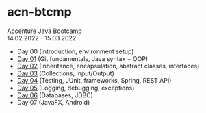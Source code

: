 # acn-btcmp
Accenture Java Bootcamp <br>
14.02.2022 - 15.03.2022

- Day 00 (Introduction, environment setup) <br>
- <a href="https://github.com/waff13/acn-btcmp/tree/master/src/Day01">Day 01</a> (Git fundamentals, Java syntax + OOP) <br>
- <a href="https://github.com/waff13/acn-btcmp/tree/master/src/Day02">Day 02</a> (Inheritance, encapsulation, abstract classes, interfaces) <br>
- <a href="https://github.com/waff13/acn-btcmp/tree/master/src/Day03">Day 03</a> (Collections, Input/Output) <br>
- <a href="https://github.com/waff13/acn-btcmp/tree/master/src/Day04">Day 04</a> (Testing, JUnit, frameworks, Spring, REST API) <br>
- <a href="https://github.com/waff13/acn-btcmp/tree/master/src/Day05">Day 05</a> (Logging, debugging, exceptions) <br>
- <a href="https://github.com/waff13/acn-btcmp/tree/master/src/Day06">Day 06</a> (Databases, JDBC) <br>
- Day 07 (JavaFX, Android) <br>
